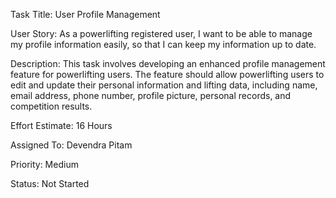 Task Title: User Profile Management 

User Story: As a powerlifting registered user, I want to be able to manage my profile information easily, so that I can keep my information up to date.

Description: This task involves developing an enhanced profile management feature for powerlifting users. The feature should allow powerlifting users to edit and update their personal information and lifting data, including name, email address, phone number, profile picture, personal records, and competition results.

Effort Estimate: 16 Hours

Assigned To: Devendra Pitam

Priority: Medium 

Status: Not Started

